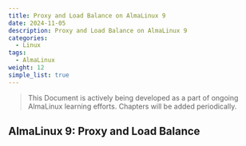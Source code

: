 ```yaml
---
title: Proxy and Load Balance on AlmaLinux 9
date: 2024-11-05
description: Proxy and Load Balance on AlmaLinux 9
categories:
  - Linux
tags:
  - AlmaLinux
weight: 12
simple_list: true
---
```


> This Document is actively being developed as a part of ongoing AlmaLinux learning efforts. Chapters will be added periodically.

## AlmaLinux 9: Proxy and Load Balance

